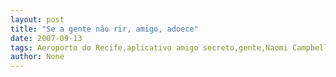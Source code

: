 ```yaml
---
layout: post
title: "Se a gente não rir, amigo, adoece"
date: 2007-09-13
tags: Aeroporto do Recife,aplicativo amigo secreto,gente,Naomi Campbell
author: None
---
```

 